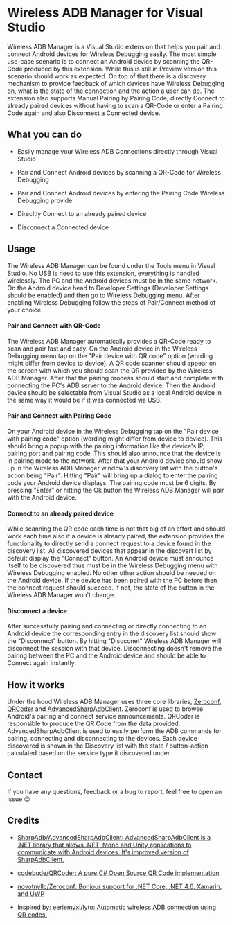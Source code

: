 # Wireless ADB Manager for Visual Studio

Wireless ADB Manager is a Visual Studio extension that helps you pair and connect Android devices for Wireless Debugging easily. The most simple use-case scenario is to connect an Android device by scanning the QR-Code produced by this extension. While this is still in Preview version this scenario should work as expected. On top of that there is a discovery mechanism to provide feedback of which devices have Wireless Debugging on, what is the state of the connection and the action a user can do. The extension also supports Manual Pairing by Pairing Code, directly Connect to already paired devices without having to scan a QR-Code or enter a Pairing Code again and also Disconnect a Connected device.

## What you can do

- Easily manage your Wireless ADB Connections directly through Visual Studio

- Pair and Connect Android devices by scanning a QR-Code for Wireless Debugging

- Pair and Connect Android devices by entering the Pairing Code Wireless Debugging provide

- Direcltly Connect to an already paired device

- Disconnect a Connected device

## Usage

The Wireless ADB Manager can be found under the Tools menu in Visual Studio. No USB is need to use this extension, everything is handled wirelessly. The PC and the Android devices must be in the same network. On the Android device head to Developer Settings (Developer Settings should be enabled) and then go to Wireless Debugging menu. After enabling Wireless Debugging follow the steps of Pair/Connect method of your choice.

#### Pair and Connect with QR-Code

The Wireless ADB Manager automatically provides a QR-Code ready to scan and pair fast and easy. On the Android device in the Wireless Debugging menu tap on the "Pair device with QR code" option (wording might differ from device to device). A QR code scanner should appear on the screen with which you should scan the QR provided by the Wireless ADB Manager. After that the pairing process should start and complete with connecting the PC's ADB server to the Android device. Then the Android device should be selectable from Visual Studio as a local Android device in the same way it would be if it was connected via USB.

#### Pair and Connect with Pairing Code

On your Android device in the Wireless Debugging tap on the "Pair device with pairing code" option (wording might differ from device to device). This should bring a popup with the pairing information like the device's IP, pairing port and pairing code. This should also announce that the device is in pairing mode to the network. After that your Android device should show up in the Wireless ADB Manager window's discovery list with the button's action being "Pair". Hitting "Pair" will bring up a dialog to enter the pairing code your Android device displays. The pairing code must be 6 digits. By pressing "Enter" or hitting the Ok button the Wireless ADB Manager will pair with the Android device.

#### Connect to an already paired device

While scanning the QR code each time is not that big of an effort and should work each time also if a device is already paired, the extension provides the functionality to directly send a connect request to a device found in the discovery list. All discovered devices that appear in the discovert list by default display the "Connect" button. An Android device must announce itself to be discovered thus must be in the Wireless Debugging menu with Wireless Debugging enabled. No other other action should be needed on the Android device. If the device has been paired with the PC before then the connect request should succeed. If not, the state of the button in the Wireless ADB Manager won't change.

#### Disconnect a device

After successfully pairing and connecting or directly connecting to an Android device the corresponding entry in the discovery list should show the "Disconnect" button. By hitting "Discconet" Wireless ADB Manager will disconnect the session with that device. Disconnecting doesn't remove the pairing between the PC and the Android device and should be able to Connect again instantly.

## How it works

Under the hood Wireless ADB Manager uses three core libraries, [Zeroconf](https://github.com/novotnyllc/Zeroconf), [QRCoder](https://github.com/codebude/QRCoder/) and [AdvancedSharpAdbClient](https://github.com/SharpAdb/AdvancedSharpAdbClient). Zeroconf is used to browse Android's pairing and connect service announcements. QRCoder is responsible to produce the QR Code from the data provided. AdvancedSharpAdbClient is used to easily perform the ADB commands for pairing, connecting and disconnecting to the devices. Each device discovered is shown in the Discovery list with the state / button-action calculated based on the service type it discovered under.

## Contact

If you have any questions, feedback or a bug to report, feel free to open an issue 😊

## Credits

- [SharpAdb/AdvancedSharpAdbClient: AdvancedSharpAdbClient is a .NET library that allows .NET, Mono and Unity applications to communicate with Android devices. It&#39;s improved version of SharpAdbClient.](https://github.com/SharpAdb/AdvancedSharpAdbClient)

- [codebude/QRCoder: A pure C# Open Source QR Code implementation](https://github.com/codebude/QRCoder/)

- [novotnyllc/Zeroconf: Bonjour support for .NET Core, .NET 4.6, Xamarin, and UWP](https://github.com/novotnyllc/Zeroconf)

- Inspired by: [eeriemyxi/lyto: Automatic wireless ADB connection using QR codes.](https://github.com/eeriemyxi/lyto)